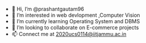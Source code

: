 - 👋 Hi, I’m @prashantgautam96
- 👀 I’m interested in web devlopment ,Computer Vision
- 🌱 I’m currently learning Operating System and DBMS
- 💞️ I’m looking to collaborate on E-commerce projects
- 📫 Connect me at 2020ucs0114@iitjammu.ac.in



